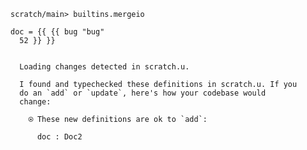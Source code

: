 ``` ucm :hide
scratch/main> builtins.mergeio
```

``` unison
doc = {{ {{ bug "bug"
  52 }} }}
```

``` ucm :added-by-ucm

  Loading changes detected in scratch.u.

  I found and typechecked these definitions in scratch.u. If you
  do an `add` or `update`, here's how your codebase would
  change:

    ⍟ These new definitions are ok to `add`:
    
      doc : Doc2
```
